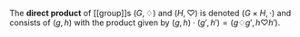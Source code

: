 The **direct product** of [[group]]s $(G,\diamondsuit)$ and $(H, \heartsuit)$ is denoted $(G \times H, \cdot)$ and consists of $(g,h)$ with the product given by $(g,h)\cdot(g',h')=(g \diamondsuit g', h \heartsuit h')$.

